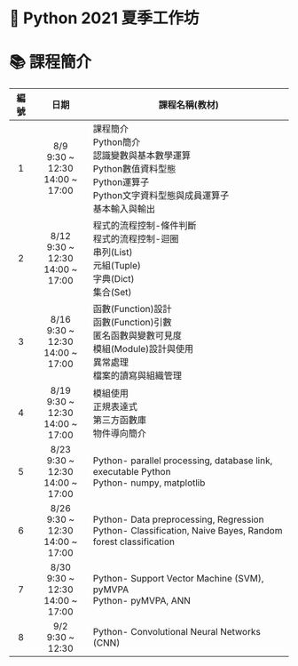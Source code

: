 # :snake: Python 2021 夏季工作坊

# :books: 課程簡介
|編號|日期|課程名稱(教材)|
|:--:|:----:|----|
|1|8/9<br>9:30 ~ 12:30<br>14:00 ~ 17:00|課程簡介<br>Python簡介<br>認識變數與基本數學運算<br>Python數值資料型態<br>Python運算子<br>Python文字資料型態與成員運算子<br>基本輸入與輸出|
|2|8/12<br>9:30 ~ 12:30<br>14:00 ~ 17:00|程式的流程控制-條件判斷<br>程式的流程控制-迴圈<br>串列(List)<br>元組(Tuple)<br>字典(Dict)<br>集合(Set)|
|3|8/16<br>9:30 ~ 12:30<br>14:00 ~ 17:00|函數(Function)設計<br>函數(Function)引數<br>匿名函數與變數可見度<br>模組(Module)設計與使用<br>異常處理<br>檔案的讀寫與組織管理|
|4|8/19<br>9:30 ~ 12:30<br>14:00 ~ 17:00|模組使用<br>正規表達式<br>第三方函數庫<br>物件導向簡介|
|5|8/23<br>9:30 ~ 12:30<br>14:00 ~ 17:00|Python- parallel processing, database link, executable Python<br>Python- numpy, matplotlib|
|6|8/26<br>9:30 ~ 12:30<br>14:00 ~ 17:00|Python- Data preprocessing, Regression<br>Python- Classification, Naive Bayes, Random forest classification|
|7|8/30<br>9:30 ~ 12:30<br>14:00 ~ 17:00|Python- Support Vector Machine (SVM), pyMVPA<br>Python- pyMVPA, ANN|
|8|9/2<br>9:30 ~ 12:30|Python- Convolutional Neural Networks (CNN)|